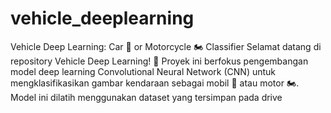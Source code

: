 # vehicle_deeplearning
Vehicle Deep Learning: Car 🚗 or Motorcycle 🏍️ Classifier Selamat datang di repository Vehicle Deep Learning! 🎉 Proyek ini berfokus pengembangan model deep learning Convolutional Neural Network (CNN) untuk mengklasifikasikan gambar kendaraan sebagai mobil 🚗 atau motor 🏍️. Model ini dilatih menggunakan dataset yang tersimpan pada drive
